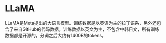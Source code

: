 # LLaMA

LLaMA是Meta提出的大语言模型。训练数据是以英语为主的拉丁语系，另外还包含了来自GitHub的代码数据。训练数据以英文为主，不包含中韩日文，所有训练数据都是开源的，分词之后大约有1400B的tokens。